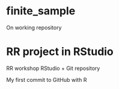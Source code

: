 # finite_sample
On working repository

# RR project in RStudio
RR workshop RStudio + Git repository

My first commit to GitHub with R